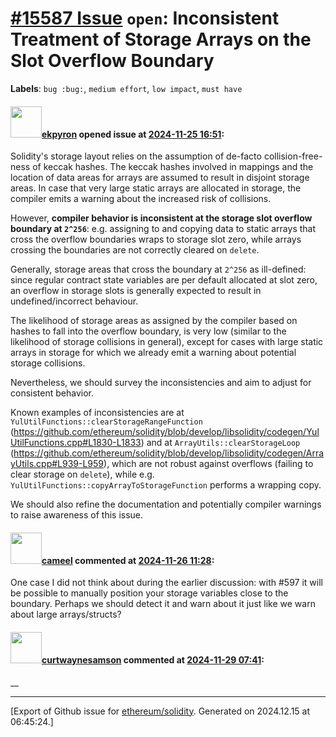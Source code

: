 # [\#15587 Issue](https://github.com/ethereum/solidity/issues/15587) `open`: Inconsistent Treatment of Storage Arrays on the Slot Overflow Boundary
**Labels**: `bug :bug:`, `medium effort`, `low impact`, `must have`


#### <img src="https://avatars.githubusercontent.com/u/1347491?v=4" width="50">[ekpyron](https://github.com/ekpyron) opened issue at [2024-11-25 16:51](https://github.com/ethereum/solidity/issues/15587):

Solidity's storage layout relies on the assumption of de-facto collision-free-ness of keccak hashes.
The keccak hashes involved in mappings and the location of data areas for arrays are assumed to result in disjoint storage areas.
In case that very large static arrays are allocated in storage, the compiler emits a warning about the increased risk of collisions.

However, **compiler behavior is inconsistent at the storage slot overflow boundary at ``2^256``**: e.g. assigning to and copying data to static arrays that cross the overflow boundaries wraps to storage slot zero, while arrays crossing the boundaries are not correctly cleared on ``delete``.

Generally, storage areas that cross the boundary at ``2^256`` as ill-defined: since regular contract state variables are per default allocated at slot zero, an overflow in storage slots is generally expected to result in undefined/incorrect behaviour.

The likelihood of storage areas as assigned by the compiler based on hashes to fall into the overflow boundary, is very low (similar to the likelihood of storage collisions in general), except for cases with large static arrays in storage for which we already emit a warning about potential storage collisions.

Nevertheless, we should survey the inconsistencies and aim to adjust for consistent behavior.

Known examples of inconsistencies are at ``YulUtilFunctions::clearStorageRangeFunction`` (https://github.com/ethereum/solidity/blob/develop/libsolidity/codegen/YulUtilFunctions.cpp#L1830-L1833) and at ``ArrayUtils::clearStorageLoop`` (https://github.com/ethereum/solidity/blob/develop/libsolidity/codegen/ArrayUtils.cpp#L939-L959), which are not robust against overflows (failing to clear storage on ``delete``), while e.g. ``YulUtilFunctions::copyArrayToStorageFunction`` performs a wrapping copy.


We should also refine the documentation and potentially compiler warnings to raise awareness of this issue.


#### <img src="https://avatars.githubusercontent.com/u/137030?v=4" width="50">[cameel](https://github.com/cameel) commented at [2024-11-26 11:28](https://github.com/ethereum/solidity/issues/15587#issuecomment-2500399109):

One case I did not think about during the earlier discussion: with #597 it will be possible to manually position your storage variables close to the boundary. Perhaps we should detect it and warn about it just like we warn about large arrays/structs?

#### <img src="https://avatars.githubusercontent.com/u/168957678?v=4" width="50">[curtwaynesamson](https://github.com/curtwaynesamson) commented at [2024-11-29 07:41](https://github.com/ethereum/solidity/issues/15587#issuecomment-2507247981):

__


-------------------------------------------------------------------------------



[Export of Github issue for [ethereum/solidity](https://github.com/ethereum/solidity). Generated on 2024.12.15 at 06:45:24.]
